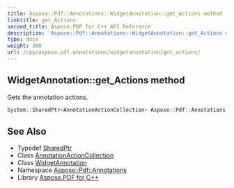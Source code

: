 ```yaml
---
title: Aspose::Pdf::Annotations::WidgetAnnotation::get_Actions method
linktitle: get_Actions
second_title: Aspose.PDF for C++ API Reference
description: 'Aspose::Pdf::Annotations::WidgetAnnotation::get_Actions method. Gets the annotation actions in C++.'
type: docs
weight: 300
url: /cpp/aspose.pdf.annotations/widgetannotation/get_actions/
---
```

## WidgetAnnotation::get_Actions method


Gets the annotation actions.

```cpp
System::SharedPtr<AnnotationActionCollection> Aspose::Pdf::Annotations::WidgetAnnotation::get_Actions()
```

## See Also

* Typedef [SharedPtr](../../../system/sharedptr/)
* Class [AnnotationActionCollection](../../annotationactioncollection/)
* Class [WidgetAnnotation](../)
* Namespace [Aspose::Pdf::Annotations](../../)
* Library [Aspose.PDF for C++](../../../)
